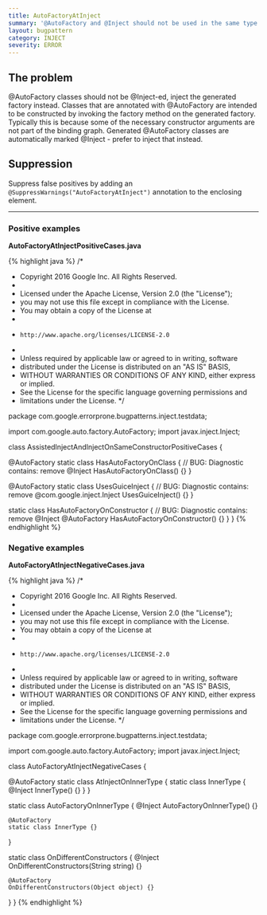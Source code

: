 ```yaml
---
title: AutoFactoryAtInject
summary: '@AutoFactory and @Inject should not be used in the same type.'
layout: bugpattern
category: INJECT
severity: ERROR
---
```


<!--
*** AUTO-GENERATED, DO NOT MODIFY ***
To make changes, edit the @BugPattern annotation or the explanation in docs/bugpattern.
-->

## The problem
@AutoFactory classes should not be @Inject-ed, inject the generated factory instead. Classes that are annotated with @AutoFactory are intended to be constructed by invoking the factory method on the generated factory. Typically this is because some of the necessary constructor arguments are not part of the binding graph. Generated @AutoFactory classes are automatically marked @Inject - prefer to inject that instead.

## Suppression
Suppress false positives by adding an `@SuppressWarnings("AutoFactoryAtInject")` annotation to the enclosing element.

----------

### Positive examples
__AutoFactoryAtInjectPositiveCases.java__

{% highlight java %}
/*
 * Copyright 2016 Google Inc. All Rights Reserved.
 *
 * Licensed under the Apache License, Version 2.0 (the "License");
 * you may not use this file except in compliance with the License.
 * You may obtain a copy of the License at
 *
 *     http://www.apache.org/licenses/LICENSE-2.0
 *
 * Unless required by applicable law or agreed to in writing, software
 * distributed under the License is distributed on an "AS IS" BASIS,
 * WITHOUT WARRANTIES OR CONDITIONS OF ANY KIND, either express or implied.
 * See the License for the specific language governing permissions and
 * limitations under the License.
 */

package com.google.errorprone.bugpatterns.inject.testdata;

import com.google.auto.factory.AutoFactory;
import javax.inject.Inject;

class AssistedInjectAndInjectOnSameConstructorPositiveCases {

  @AutoFactory
  static class HasAutoFactoryOnClass {
    // BUG: Diagnostic contains: remove
    @Inject
    HasAutoFactoryOnClass() {}
  }

  @AutoFactory
  static class UsesGuiceInject {
    // BUG: Diagnostic contains: remove
    @com.google.inject.Inject
    UsesGuiceInject() {}
  }

  static class HasAutoFactoryOnConstructor {
    // BUG: Diagnostic contains: remove
    @Inject
    @AutoFactory
    HasAutoFactoryOnConstructor() {}
  }
}
{% endhighlight %}

### Negative examples
__AutoFactoryAtInjectNegativeCases.java__

{% highlight java %}
/*
 * Copyright 2016 Google Inc. All Rights Reserved.
 *
 * Licensed under the Apache License, Version 2.0 (the "License");
 * you may not use this file except in compliance with the License.
 * You may obtain a copy of the License at
 *
 *     http://www.apache.org/licenses/LICENSE-2.0
 *
 * Unless required by applicable law or agreed to in writing, software
 * distributed under the License is distributed on an "AS IS" BASIS,
 * WITHOUT WARRANTIES OR CONDITIONS OF ANY KIND, either express or implied.
 * See the License for the specific language governing permissions and
 * limitations under the License.
 */

package com.google.errorprone.bugpatterns.inject.testdata;

import com.google.auto.factory.AutoFactory;
import javax.inject.Inject;

class AutoFactoryAtInjectNegativeCases {

  @AutoFactory
  static class AtInjectOnInnerType {
    static class InnerType {
      @Inject
      InnerType() {}
    }
  }

  static class AutoFactoryOnInnerType {
    @Inject
    AutoFactoryOnInnerType() {}

    @AutoFactory
    static class InnerType {}
  }

  static class OnDifferentConstructors {
    @Inject
    OnDifferentConstructors(String string) {}

    @AutoFactory
    OnDifferentConstructors(Object object) {}
  }
}
{% endhighlight %}

